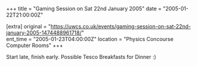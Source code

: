 +++
title = "Gaming Session on Sat 22nd January 2005"
date = "2005-01-22T21:00:00Z"

[extra]
original = "https://uwcs.co.uk/events/gaming-session-on-sat-22nd-january-2005-1474488961718/"    
ent_time = "2005-01-23T04:00:00Z"
location = "Physics Concourse Computer Rooms"
+++

Start late, finish early.  Possible Tesco Breakfasts for Dinner :)

